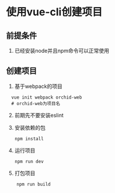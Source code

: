 # 使用vue-cli创建项目

## 前提条件

1. 已经安装node并且npm命令可以正常使用

 ## 创建项目

1. 基于webpack的项目

 ```  shell
   vue init webpack orchid-web 
   # orchid-web为项目名
 ```

2. 前期先不要安装eslint 

3. 安装依赖的包

   ``` shell
   npm install
   ```

   

4. 运行项目

   ``` shell 
   npm run dev
   ```
   
5. 打包项目
   
``` shell
    npm run build
   ```
   
   
   
   
   

  




